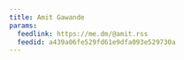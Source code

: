 ```yaml
---
title: Amit Gawande
params:
  feedlink: https://me.dm/@amit.rss
  feedid: a439a06fe529fd61e9dfa093e529730a
---
```

